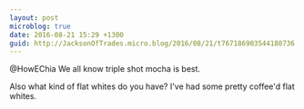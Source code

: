 ```yaml
---
layout: post
microblog: true
date: 2016-08-21 15:29 +1300
guid: http://JacksonOfTrades.micro.blog/2016/08/21/t767186903544180736.html
---
```

@HowEChia We all know triple shot mocha is best.

Also what kind of flat whites do you have? I've had some pretty coffee'd flat whites.
